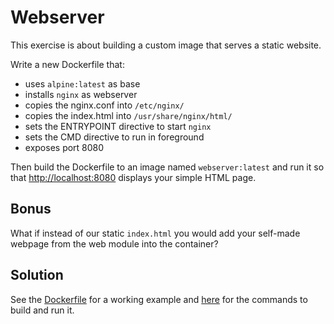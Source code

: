 # Webserver

This exercise is about building a custom image that serves a static website.

Write a new Dockerfile that:

- uses `alpine:latest` as base
- installs `nginx` as webserver
- copies the nginx.conf into `/etc/nginx/`
- copies the index.html into `/usr/share/nginx/html/`
- sets the ENTRYPOINT directive to start `nginx`
- sets the CMD directive to run in foreground
- exposes port 8080

Then build the Dockerfile to an image named `webserver:latest` and run it so that [http://localhost:8080](http://localhost:8080) displays your simple HTML page.

## Bonus

What if instead of our static `index.html` you would add your self-made webpage from the web module into the container?

## Solution

See the [Dockerfile](./Dockerfile) for a working example and [here](./solution.md) for the commands to build and run it.
